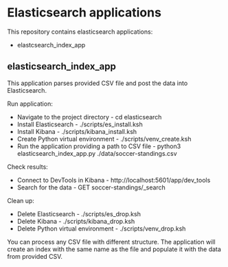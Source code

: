 # Elasticsearch applications
This repository contains elasticsearch applications:
- elastcsearch_index_app

## elasticsearch_index_app
This application parses provided CSV file and post the data into Elasticsearch.

Run application:
- Navigate to the project directory - cd elasticsearch
- Install Elasticsearch - ./scripts/es_install.ksh
- Install Kibana - ./scripts/kibana_install.ksh
- Create Python virtual environment - ./scripts/venv_create.ksh
- Run the application providing a path to CSV file - python3 elasticsearch_index_app.py ./data/soccer-standings.csv

Check results:
- Connect to DevTools in Kibana - http://localhost:5601/app/dev_tools 
- Search for the data - GET soccer-standings/_search

Clean up:
- Delete Elasticsearch - ./scripts/es_drop.ksh
- Delete Kibana - ./scripts/kibana_drop.ksh
- Delete Python virtual environment - ./scripts/venv_drop.ksh

You can process any CSV file with different structure. The application will create an index with the same name as the file and populate it with the data from provided CSV.



